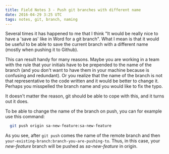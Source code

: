 ```yaml
---
title: Field Notes 3 - Push git branches with different name
date: 2016-04-29 3:25 UTC
tags: notes, git, branch, naming
---
```


Several times it has happened to me that I think "It would be really nice to
have a 'save as' like in Word for a git branch". What I mean is that it would be
useful to be able to save the current branch with a different name (mostly when
pushing it to Github).

This can result handy for many reasons. Maybe you are working in a team with the
rule that your initials have to be prepended to the name of the branch (and you
don't want to have them in your machine because is confusing and redundant). Or
you realize that the name of the branch is not that representative to the code
written and it would be better to change it. Perhaps you misspelled the branch
name and you would like to fix the typo.

It doesn't matter the reason, git should be able to cope with this, and it turns
out it does.

To be able to change the name of the branch on push, you can for example use
this command:


```bash
  git push origin sa-new-feature:sa-new-feature
```

As you see, after `git push` comes the name of the remote branch and then
`your-existing-branch:branch-you-are-pushing-to`. Thus, in this case, your
_new-feature_ branch will be pushed as _sa-new-feature_ in origin.



